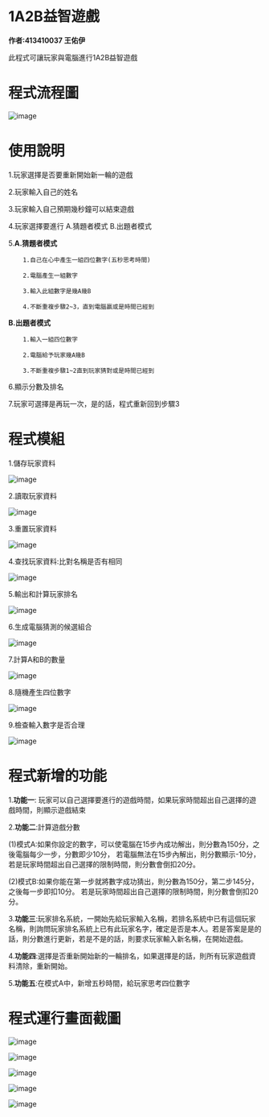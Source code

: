 # 1A2B益智遊戲
**作者:413410037 王佑伊**

此程式可讓玩家與電腦進行1A2B益智遊戲

# 程式流程圖
![image](https://github.com/abbywang123/413410037/blob/main/%E6%8F%90%E7%A4%BA%E7%8E%A9%E5%AE%B6%E6%98%AF%E5%90%A6%E7%82%BA%E8%A9%B2%E7%8E%A9%E5%AE%B6.png)

# 使用說明
1.玩家選擇是否要重新開始新一輪的遊戲

2.玩家輸入自己的姓名

3.玩家輸入自己預期幾秒鐘可以結束遊戲

4.玩家選擇要進行 A.猜題者模式 B.出題者模式

5.**A.猜題者模式**

        1.自己在心中產生一組四位數字(五秒思考時間)
        
        2.電腦產生一組數字
        
        3.輸入此組數字是幾A幾B
        
        4.不斷重複步驟2~3，直到電腦贏或是時間已經到
        
  **B.出題者模式**
  
        1.輸入一組四位數字
        
        2.電腦給予玩家幾A幾B
        
        3.不斷重複步驟1~2直到玩家猜對或是時間已經到
        
6.顯示分數及排名

7.玩家可選擇是再玩一次，是的話，程式重新回到步驟3

# 程式模組
1.儲存玩家資料

![image](https://github.com/abbywang123/413410037/blob/main/saveplayers.png)

2.讀取玩家資料

![image](https://github.com/abbywang123/413410037/blob/main/loadplayers.png)

3.重置玩家資料

![image](https://github.com/abbywang123/413410037/blob/main/resetplayers.png)

4.查找玩家資料:比對名稱是否有相同

![image](https://github.com/abbywang123/413410037/blob/main/fiindplayer.png)

5.輸出和計算玩家排名

![image](https://github.com/abbywang123/413410037/blob/main/playerranking.png)

6.生成電腦猜測的候選組合

![image](https://github.com/abbywang123/413410037/blob/main/generateguess.png)

7.計算A和B的數量

![image](https://github.com/abbywang123/413410037/blob/main/calculate.png)

8.隨機產生四位數字

![image](https://github.com/abbywang123/413410037/blob/main/generatedigits.png)

9.檢查輸入數字是否合理

![image](https://github.com/abbywang123/413410037/blob/main/check.png)

# 程式新增的功能
1.**功能一**:
玩家可以自己選擇要進行的遊戲時間，如果玩家時間超出自己選擇的遊戲時間，則顯示遊戲結束

2.**功能二**:計算遊戲分數

  (1)模式A:如果你設定的數字，可以使電腦在15步內成功解出，則分數為150分，之後電腦每少一步，分數即少10分，
  若電腦無法在15步內解出，則分數顯示-10分，若是玩家時間超出自己選擇的限制時間，則分數會倒扣20分。
      
  (2)模式B:如果你能在第一步就將數字成功猜出，則分數為150分，第二步145分，之後每一步即扣10分。
  若是玩家時間超出自己選擇的限制時間，則分數會倒扣20分。
      
3.**功能三**:玩家排名系統，一開始先給玩家輸入名稱，若排名系統中已有這個玩家名稱，則詢問玩家排名系統上已有此玩家名字，確定是否是本人。若是答案是是的話，則分數進行更新，若是不是的話，則要求玩家輸入新名稱，在開始遊戲。

4.**功能四**:選擇是否重新開始新的一輪排名，如果選擇是的話，則所有玩家遊戲資料清除，重新開始。

5.**功能五**:在模式A中，新增五秒時間，給玩家思考四位數字

# 程式運行畫面截圖
![image](https://github.com/abbywang123/413410037/blob/main/01.png)

![image](https://github.com/abbywang123/413410037/blob/main/02.png)

![image](https://github.com/abbywang123/413410037/blob/main/03.png)

![image](https://github.com/abbywang123/413410037/blob/main/04.png)

![image](https://github.com/abbywang123/413410037/blob/main/05.png)

